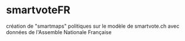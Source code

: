 # smartvoteFR
création de "smartmaps" politiques sur le modèle de smartvote.ch avec données de l'Assemble Nationale Française
